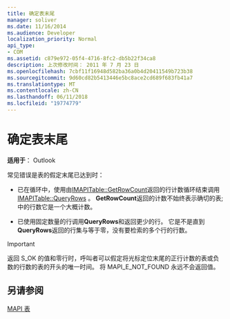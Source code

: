 ```yaml
---
title: 确定表末尾
manager: soliver
ms.date: 11/16/2014
ms.audience: Developer
localization_priority: Normal
api_type:
- COM
ms.assetid: c879e972-05f4-4716-8fc2-db5b22f34ca8
description: 上次修改时间： 2011 年 7 月 23 日
ms.openlocfilehash: 7cbf11f16948d582ba36a0b4d20411549b723b38
ms.sourcegitcommit: 9d60cd82b5413446e5bc8ace2cd689f683fb41a7
ms.translationtype: MT
ms.contentlocale: zh-CN
ms.lasthandoff: 06/11/2018
ms.locfileid: "19774779"
---
```

# <a name="determining-a-tables-end"></a>确定表末尾

  
  
**适用于**： Outlook 
  
 常见错误是表的假定末尾已达到时： 
  
- 已在循环中，使用由[IMAPITable::GetRowCount](imapitable-getrowcount.md)返回的行计数循环结束调用[IMAPITable::QueryRows](imapitable-queryrows.md) 。 **GetRowCount**返回的计数不始终表示确切的表; 中的行数它是一个大概计数。 
    
- 已使用固定数量的行调用**QueryRows**和返回更少的行。 它是不是直到**QueryRows**返回的行集与等于零，没有要检索的多个行的行数。 
    
> [!IMPORTANT]
> 返回 S_OK 的值和零行时，呼叫者可以假定将光标定位末尾的正行计数的表或负数的行数的表的开头的唯一时间。 将 MAPI_E_NOT_FOUND 永远不会返回值。 
  
## <a name="see-also"></a>另请参阅



[MAPI 表](mapi-tables.md)

